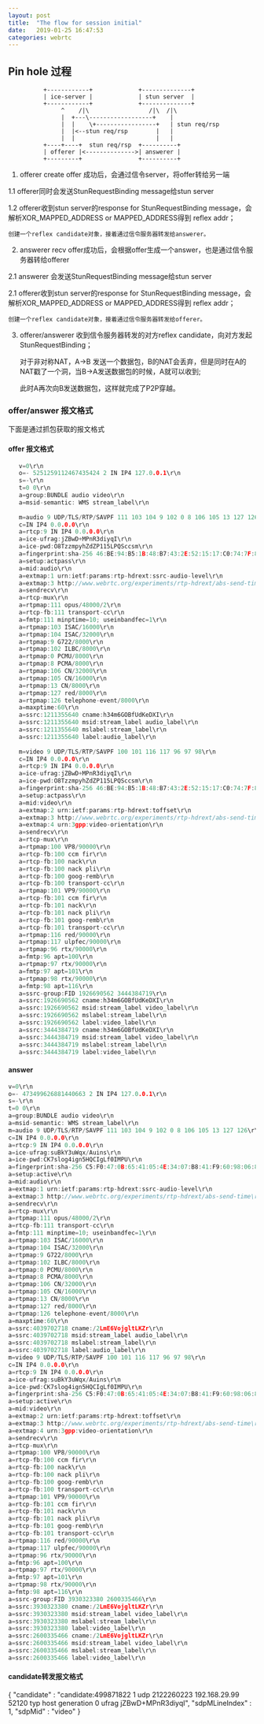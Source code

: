 ```yaml
---
layout: post
title:  "The flow for session initial"
date:   2019-01-25 16:47:53
categories: webrtc
---
```


## Pin hole 过程

              +------------+             +--------------+
              | ice-server |             | stun server  |
              +------------+             +--------------+
                   ^    /|\                 /|\  /|\
                   |  +---\------------------+    |
                   |  |    \+-----------------+   | stun req/rsp
                   |  |<--stun req/rsp        |   | 
                   |  |                       |   |
              +----+----+  stun req/rsp  +----------+
              | offerer |<-------------->| answerer |
              +---------+                +----------+

1. offerer  create offer 成功后，会通过信令server，将offer转给另一端

1.1 offerer同时会发送StunRequestBinding message给stun server

1.2 offerer收到stun server的response for StunRequestBinding message，会解析XOR_MAPPED_ADDRESS or MAPPED_ADDRESS得到 reflex addr；
    
    创建一个reflex candidate对象，接着通过信令服务器转发给answerer。

2. answerer recv offer成功后，会根据offer生成一个answer，也是通过信令服务器转给offerer

2.1 answerer 会发送StunRequestBinding message给stun server

2.1 offerer收到stun server的response for StunRequestBinding message，会解析XOR_MAPPED_ADDRESS or MAPPED_ADDRESS得到 reflex addr；
    
    创建一个reflex candidate对象，接着通过信令服务器转发给offerer。
    
3. offerer/answerer 收到信令服务器转发的对方reflex candidate，向对方发起StunRequestBinding；
   
   对于非对称NAT，A->B 发送一个数据包，B的NAT会丢弃，但是同时在A的NAT戳了一个洞，当B->A发送数据包的时候，A就可以收到;
   
   此时A再次向B发送数据包，这样就完成了P2P穿越。

### offer/answer 报文格式

下面是通过抓包获取的报文格式

#### offer 报文格式

```c
   v=0\r\n
   o=- 5251259112467435424 2 IN IP4 127.0.0.1\r\n
   s=-\r\n
   t=0 0\r\n
   a=group:BUNDLE audio video\r\n
   a=msid-semantic: WMS stream_label\r\n
   
   m=audio 9 UDP/TLS/RTP/SAVPF 111 103 104 9 102 0 8 106 105 13 127 126\r\n
   c=IN IP4 0.0.0.0\r\n
   a=rtcp:9 IN IP4 0.0.0.0\r\n
   a=ice-ufrag:jZBwD+MPnR3diyqI\r\n
   a=ice-pwd:O8TzzmpyhZdZP115LPQSccsm\r\n
   a=fingerprint:sha-256 46:BE:94:B5:1B:48:B7:43:2E:52:15:17:C0:74:7F:89:C5:68:11:EB:8D:C2:54:7E:1F:9B:63:7F:EA:C0:F0:BA\r\n
   a=setup:actpass\r\n
   a=mid:audio\r\n
   a=extmap:1 urn:ietf:params:rtp-hdrext:ssrc-audio-level\r\n
   a=extmap:3 http://www.webrtc.org/experiments/rtp-hdrext/abs-send-time\r\n
   a=sendrecv\r\n
   a=rtcp-mux\r\n
   a=rtpmap:111 opus/48000/2\r\n
   a=rtcp-fb:111 transport-cc\r\n
   a=fmtp:111 minptime=10; useinbandfec=1\r\n
   a=rtpmap:103 ISAC/16000\r\n
   a=rtpmap:104 ISAC/32000\r\n
   a=rtpmap:9 G722/8000\r\n
   a=rtpmap:102 ILBC/8000\r\n
   a=rtpmap:0 PCMU/8000\r\n
   a=rtpmap:8 PCMA/8000\r\n
   a=rtpmap:106 CN/32000\r\n
   a=rtpmap:105 CN/16000\r\n
   a=rtpmap:13 CN/8000\r\n
   a=rtpmap:127 red/8000\r\n
   a=rtpmap:126 telephone-event/8000\r\n
   a=maxptime:60\r\n
   a=ssrc:1211355640 cname:h34m6GOBfUdKeDXI\r\n
   a=ssrc:1211355640 msid:stream_label audio_label\r\n
   a=ssrc:1211355640 mslabel:stream_label\r\n
   a=ssrc:1211355640 label:audio_label\r\n
   
   m=video 9 UDP/TLS/RTP/SAVPF 100 101 116 117 96 97 98\r\n
   c=IN IP4 0.0.0.0\r\n
   a=rtcp:9 IN IP4 0.0.0.0\r\n
   a=ice-ufrag:jZBwD+MPnR3diyqI\r\n
   a=ice-pwd:O8TzzmpyhZdZP115LPQSccsm\r\n
   a=fingerprint:sha-256 46:BE:94:B5:1B:48:B7:43:2E:52:15:17:C0:74:7F:89:C5:68:11:EB:8D:C2:54:7E:1F:9B:63:7F:EA:C0:F0:BA\r\n
   a=setup:actpass\r\n
   a=mid:video\r\n
   a=extmap:2 urn:ietf:params:rtp-hdrext:toffset\r\n
   a=extmap:3 http://www.webrtc.org/experiments/rtp-hdrext/abs-send-time\r\n
   a=extmap:4 urn:3gpp:video-orientation\r\n
   a=sendrecv\r\n
   a=rtcp-mux\r\n
   a=rtpmap:100 VP8/90000\r\n
   a=rtcp-fb:100 ccm fir\r\n
   a=rtcp-fb:100 nack\r\n
   a=rtcp-fb:100 nack pli\r\n
   a=rtcp-fb:100 goog-remb\r\n
   a=rtcp-fb:100 transport-cc\r\n
   a=rtpmap:101 VP9/90000\r\n
   a=rtcp-fb:101 ccm fir\r\n
   a=rtcp-fb:101 nack\r\n
   a=rtcp-fb:101 nack pli\r\n
   a=rtcp-fb:101 goog-remb\r\n
   a=rtcp-fb:101 transport-cc\r\n
   a=rtpmap:116 red/90000\r\n
   a=rtpmap:117 ulpfec/90000\r\n
   a=rtpmap:96 rtx/90000\r\n
   a=fmtp:96 apt=100\r\n
   a=rtpmap:97 rtx/90000\r\n
   a=fmtp:97 apt=101\r\n
   a=rtpmap:98 rtx/90000\r\n
   a=fmtp:98 apt=116\r\n
   a=ssrc-group:FID 1926690562 3444384719\r\n
   a=ssrc:1926690562 cname:h34m6GOBfUdKeDXI\r\n
   a=ssrc:1926690562 msid:stream_label video_label\r\n
   a=ssrc:1926690562 mslabel:stream_label\r\n
   a=ssrc:1926690562 label:video_label\r\n
   a=ssrc:3444384719 cname:h34m6GOBfUdKeDXI\r\n
   a=ssrc:3444384719 msid:stream_label video_label\r\n
   a=ssrc:3444384719 mslabel:stream_label\r\n
   a=ssrc:3444384719 label:video_label\r\n
```

#### answer

```c
v=0\r\n
o=- 473499626881440663 2 IN IP4 127.0.0.1\r\n
s=-\r\n
t=0 0\r\n
a=group:BUNDLE audio video\r\n
a=msid-semantic: WMS stream_label\r\n
m=audio 9 UDP/TLS/RTP/SAVPF 111 103 104 9 102 0 8 106 105 13 127 126\r\n
c=IN IP4 0.0.0.0\r\n
a=rtcp:9 IN IP4 0.0.0.0\r\n
a=ice-ufrag:suBkY3uWqx/Auins\r\n
a=ice-pwd:CK7slog4ign5HQCIgLf0IMPU\r\n
a=fingerprint:sha-256 C5:F0:47:0B:65:41:05:4E:34:07:B8:41:F9:60:98:06:8E:87:10:1D:A2:BB:90:A1:D4:82:46:2F:03:19:CF:2F\r\n
a=setup:active\r\n
a=mid:audio\r\n
a=extmap:1 urn:ietf:params:rtp-hdrext:ssrc-audio-level\r\n
a=extmap:3 http://www.webrtc.org/experiments/rtp-hdrext/abs-send-time\r\n
a=sendrecv\r\n
a=rtcp-mux\r\n
a=rtpmap:111 opus/48000/2\r\n
a=rtcp-fb:111 transport-cc\r\n
a=fmtp:111 minptime=10; useinbandfec=1\r\n
a=rtpmap:103 ISAC/16000\r\n
a=rtpmap:104 ISAC/32000\r\n
a=rtpmap:9 G722/8000\r\n
a=rtpmap:102 ILBC/8000\r\n
a=rtpmap:0 PCMU/8000\r\n
a=rtpmap:8 PCMA/8000\r\n
a=rtpmap:106 CN/32000\r\n
a=rtpmap:105 CN/16000\r\n
a=rtpmap:13 CN/8000\r\n
a=rtpmap:127 red/8000\r\n
a=rtpmap:126 telephone-event/8000\r\n
a=maxptime:60\r\n
a=ssrc:4039702718 cname:/2LmE6VojgltLKZr\r\n
a=ssrc:4039702718 msid:stream_label audio_label\r\n
a=ssrc:4039702718 mslabel:stream_label\r\n
a=ssrc:4039702718 label:audio_label\r\n
m=video 9 UDP/TLS/RTP/SAVPF 100 101 116 117 96 97 98\r\n
c=IN IP4 0.0.0.0\r\n
a=rtcp:9 IN IP4 0.0.0.0\r\n
a=ice-ufrag:suBkY3uWqx/Auins\r\n
a=ice-pwd:CK7slog4ign5HQCIgLf0IMPU\r\n
a=fingerprint:sha-256 C5:F0:47:0B:65:41:05:4E:34:07:B8:41:F9:60:98:06:8E:87:10:1D:A2:BB:90:A1:D4:82:46:2F:03:19:CF:2F\r\n
a=setup:active\r\n
a=mid:video\r\n
a=extmap:2 urn:ietf:params:rtp-hdrext:toffset\r\n
a=extmap:3 http://www.webrtc.org/experiments/rtp-hdrext/abs-send-time\r\n
a=extmap:4 urn:3gpp:video-orientation\r\n
a=sendrecv\r\n
a=rtcp-mux\r\n
a=rtpmap:100 VP8/90000\r\n
a=rtcp-fb:100 ccm fir\r\n
a=rtcp-fb:100 nack\r\n
a=rtcp-fb:100 nack pli\r\n
a=rtcp-fb:100 goog-remb\r\n
a=rtcp-fb:100 transport-cc\r\n
a=rtpmap:101 VP9/90000\r\n
a=rtcp-fb:101 ccm fir\r\n
a=rtcp-fb:101 nack\r\n
a=rtcp-fb:101 nack pli\r\n
a=rtcp-fb:101 goog-remb\r\n
a=rtcp-fb:101 transport-cc\r\n
a=rtpmap:116 red/90000\r\n
a=rtpmap:117 ulpfec/90000\r\n
a=rtpmap:96 rtx/90000\r\n
a=fmtp:96 apt=100\r\n
a=rtpmap:97 rtx/90000\r\n
a=fmtp:97 apt=101\r\n
a=rtpmap:98 rtx/90000\r\n
a=fmtp:98 apt=116\r\n
a=ssrc-group:FID 3930323380 2600335466\r\n
a=ssrc:3930323380 cname:/2LmE6VojgltLKZr\r\n
a=ssrc:3930323380 msid:stream_label video_label\r\n
a=ssrc:3930323380 mslabel:stream_label\r\n
a=ssrc:3930323380 label:video_label\r\n
a=ssrc:2600335466 cname:/2LmE6VojgltLKZr\r\n
a=ssrc:2600335466 msid:stream_label video_label\r\n
a=ssrc:2600335466 mslabel:stream_label\r\n
a=ssrc:2600335466 label:video_label\r\n
```
#### candidate转发报文格式

{
   "candidate" : "candidate:499871822 1 udp 2122260223 192.168.29.99 52120 typ host generation 0 ufrag jZBwD+MPnR3diyqI",
   "sdpMLineIndex" : 1,
   "sdpMid" : "video"
}
